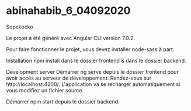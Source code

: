 
# abinahabib_6_04092020

Sopekocko

Le projet a été généré avec Angular CLI version 7.0.2.

Pour faire fonctionner le projet, vous devez installer node-sass à part.

Installation
npm install dans le dossier frontend & dans le dossier backend.

Development server
Démarrer ng serve depuis le dossier frontend pour avoir accès au serveur de développement. 
Rendez-vous sur http://localhost:4200/. L'application va se recharger automatiquement si vous modifiez un fichier source.

Démarrer npm start depuis le dossier backend.

